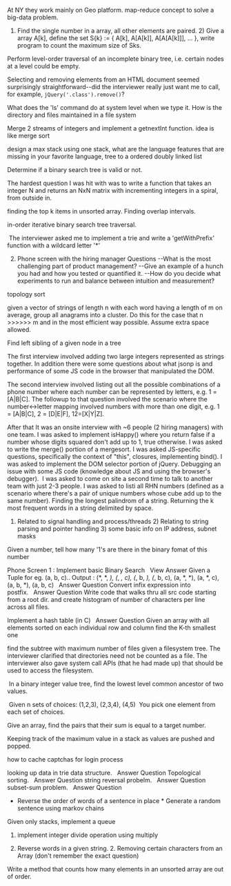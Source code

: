 At NY they work mainly on Geo platform.
map-reduce concept to solve a big-data problem.

1) Find the single number in a array, all other elements are paired. 2) Give a array A[k], define the set S{k} := { A[k], A[A[k]], A[A[A[k]]], ... }, write program to count the maximum size of Sks.


Perform level-order traversal of an incomplete binary tree, i.e. certain nodes at a level could be empty.  

Selecting and removing elements from an HTML document seemed surprisingly straightforward--did the interviewer really just want me to call, for example, `jQuery('.class').remove()`? 

What does the 'ls' command do at system level when we type it. How is the directory and files maintained in a file system  

Merge 2 streams of integers and implement a getnextInt function. idea is like merge sort



design a max stack using one stack, what are the language features that are missing in your favorite language, tree to a ordered doubly linked list  




Determine if a binary search tree is valid or not.

The hardest question I was hit with was to write a function that takes an integer N and returns an NxN matrix with incrementing integers in a spiral, from outside in. 


finding the top k items in unsorted array. Finding overlap intervals.

in-order iterative binary search tree traversal.

 The interviewer asked me to implement a trie and write a 'getWithPrefix' function with a wildcard letter '*' 

2) Phone screen with the hiring manager Questions --What is the most challenging part of product management? --Give an example of a hunch you had and how you tested or quantified it. --How do you decide what experiments to run and balance between intuition and measurement?

topology sort

given a vector of strings of length n with each word having a length of m on average, group all anagrams into a cluster. Do this for the case that n >>>>>> m and in the most efficient way possible. Assume extra space allowed.

Find left sibling of a given node in a tree 

The first interview involved adding two large integers represented as strings together. In addition there were some questions about what jsonp is and performance of some JS code in the browser that manipulated the DOM.

The second interview involved listing out all the possible combinations of a phone number where each number can be represented by letters, e.g. 1 = [A|B|C]. The followup to that question involved the scenario where the number<->letter mapping involved numbers with more than one digit, e.g. 1 = [A|B|C], 2 = [D|E|F], 12=[X|Y|Z].

After that It was an onsite interview with ~6 people (2 hiring managers) with one team. I was asked to implement isHappy() where you return false if a number whose digits squared don't add up to 1, true otherwise. I was asked to write the merge() portion of a mergesort. I was asked JS-specific questions, specifically the context of "this", closures, implementing bind(). I was asked to implement the DOM selector portion of jQuery. Debugging an issue with some JS code (knowledge about JS and using the browser's debugger).  I was asked to come on site a second time to talk to another team with just 2-3 people. I was asked to listi all RHN numbers (defined as a scenario where there's a pair of unique numbers whose cube add up to the same number). Finding the longest palindrom of a string. Returning the k most frequent words in a string delimited by space.

1) Related to signal handling and process/threads 2) Relating to string parsing and pointer handling 3) some basic info on IP address, subnet masks


Given a number, tell how many '1's are there in the binary fomat of this number



Phone Screen 1 : Implement basic Binary Search   View Answer
Given a Tuple for eg. (a, b, c).. Output : (*, *, *), (*, *, c), (*, b, *), (*, b, c), (a, *, *), (a, *, c), (a, b, *), (a, b, c)   Answer Question
Convert infix expression into postfix.   Answer Question
Write code that walks thru all src code starting from a root dir. and create histogram of number of characters per line across all files. 

Implement a hash table (in C)   Answer Question
Given an array with all elements sorted on each individual row and column find the K-th smallest one 

find the subtree with maximum number of files given a filesystem tree. The interviewer clarified that directories need not be counted as a file. The interviewer also gave system call APIs (that he had made up) that should be used to access the filesystem.

 In a binary integer value tree, find the lowest level common ancestor of two values. 



 Given n sets of choices: (1,2,3), (2,3,4), (4,5)  You pick one element from each set of choices.



Give an array, find the pairs that their sum is equal to a target number.

Keeping track of the maximum value in a stack as values are pushed and popped.

how to cache captchas for login process 

looking up data in trie data structure.   Answer Question
Topological sorting.   Answer Question
string reversal probelm.   Answer Question
subset-sum problem.   Answer Question

* Reverse the order of words of a sentence in place * Generate a random sentence using markov chains

Given only stacks, implement a queue 

1. implement integer divide operation using multiply

1. Reverse words in a given string. 2. Removing certain characters from an Array (don't remember the exact question)

Write a method that counts how many elements in an unsorted array are out of order.
